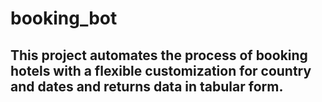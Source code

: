 # booking_bot

## This project automates the process of booking hotels with a flexible customization for country and dates and returns data in tabular form.

